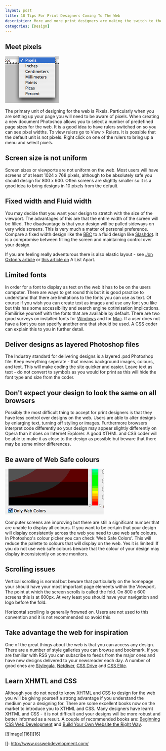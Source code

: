 ```yaml
--- 
layout: post
title: 10 Tips For Print Designers Coming To The Web
description: More and more print designers are making the switch to the web which is breathing life and creativity into designs around the web. Often however print designers are unaware that the medium is very different from the print environment. Here are ten tips to get your design for the web on the right track.
categories: [Design]
---
```

## Meet pixels

![Pixels][1]

The primary unit of designing for the web is Pixels. Particularly when you are setting up your page you will need to be aware of pixels. When creating a new document Photoshop allows you to select a number of predefined page sizes for the web. It is a good idea to have rulers switched on so you can see pixel widths. To view rulers go to View > Rulers. It is possible that the default unit is not pixels. Right click on one of the rulers to bring up a menu and select pixels. 

## Screen size is not uniform

Screen sizes or viewports are not uniform on the web. Most users will have screens of at least 1024 x 768 pixels, although to be absolutely safe you should design for 800 x 600. Often screens are slightly smaller so it is a good idea to bring designs in 10 pixels from the default. 

## Fixed width and Fluid width

You may decide that you want your design to stretch with the size of the viewport. The advantages of this are that the entire width of the screen will be filled. The disadvantage is that your design will be pulled sideways on very wide screens. This is very much a matter of personal preference. Compare a fixed width design like the [BBC][2] to a fluid design like [Slashdot][3]. It is a compromise between filling the screen and maintaining control over your design. 

If you are feeling really adventurous there is also elastic layout - see [Jon Oxton's article][4] or [this article on][5] A List Apart.

## Limited fonts 

In order for a font to display as text on the web it has to be on the users computer. There are ways to get round this but it is good practice to understand that there are limitations to the fonts you can use as text. Of course if you wish you can create text as images and use any font you like but this has some accessibility and search engine optimisation implications. Familirise yourself with the fonts that are available by default. There are two good surveys on installed fonts for [Windows][6] and for [Mac][7]. If a user does not have a font you can specify another one that should be used. A CSS coder can explain this to you in further detail. 

## Deliver designs as layered Photoshop files

The Industry standard for delivering designs is a layered .psd Photoshop file. Keep everything seperate - that means background images, colours, and text. This will make coding the site quicker and easier. Leave text as text - do not convert to symbols as you would for print as this will hide the font type and size from the coder. 

## Don't expect your design to look the same on all browsers

Possibly the most difficult thing to accept for print designers is that they have less control over designs on the web. Users are able to alter designs by enlarging text, turning off styling or images. Furthermore browsers interpret code differently so your design may appear slightly differently on Opera than it does on Internet Explorer. A good XTHML and CSS coder will be able to make it as close to the design as possible but beware that there may be some minor differences. 

## Be aware of Web Safe colours

![Web safe colours][8]

Computer screens are improving but there are still a significant number that are unable to display all colours. If you want to be certain that your design will display consistently across the web you need to use web safe colours. In Photoshop's colour picker you can check 'Web Safe Colors'. This will reduce the palette to colours that will display on the web. Yes it is limited! If you do not use web safe colours beware that the colour of your design may display inconsistently on some monitors. 

## Scrolling issues

Vertical scrolling is normal but beware that particularly on the homepage your should have your most important page elements within the Viewport. The point at which the screen scrolls is called the fold. On 800 x 600 screens this is at 600px. At very least you should have your navigation and logo before the fold. 

Horizontal scrolling is generally frowned on. Users are not used to this convention and it is not recommended so avoid this.

## Take advantage the web for inspiration

One of the great things about the web is that you can access any design. There are a number of style galleries you can browse and bookmark. If you are familiar with RSS you can subscribe to feeds from the major ones and have new designs delivered to your newsreader each day. A number of good ones are [Stylegala][9], [Netdiver][10], [CSS Drive][11] and [CSS Elite][12].

## Learn XHMTL and CSS

Although you do not need to know XHTML and CSS to design for the web you will be giving yourself a strong advantage if you understand the medium your a designing for. There are some excellent books now on the market to introduce you to XTHML and CSS. Many designers have learnt XHTML and CSS - it is not difficult and your designs will be more robust and better informed as a result. A couple of recommended books are: [Beginning CSS Web Development][13] and [Build Your Own Website the Right Way][14]. 

[![image][16]][16]

 [1]: /images/articles/pixels.png "Pixels"
 [2]: http://www.bbc.co.uk/
 [3]: http://www.slashdot.com/
 [4]: http://joshuaink.com/blog/282
 [5]: http://alistapart.com/articles/elastic/
 [6]: http://www.codestyle.org/css/font-family/sampler-WindowsResults.shtml
 [7]: http://www.codestyle.org/css/font-family/sampler-MacResults.shtml
 [8]: /images/articles/web_safe_colours.png "Web safe colours"
 [9]: http://www.stylegala.com/
 [10]: http://www.netdiver.net/
 [11]: http://www.cssdrive.com/
 [12]: http://www.csselite.com/
 [13]: http://www.csswebdevelopment.com/
 [14]: http://www.sitepoint.com/books/html1/
 []: http://www.csswebdevelopment.com/
